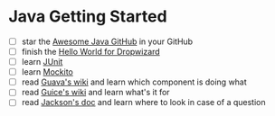 # Java Getting Started

- [ ] star the [Awesome Java GitHub](https://github.com/akullpp/awesome-java) in your GitHub
- [ ] finish the [Hello World for Dropwizard](http://www.dropwizard.io/1.0.2/docs/getting-started.html)
- [ ] learn [JUnit](https://github.com/junit-team/junit4/wiki/Getting-started)
- [ ] learn [Mockito](https://github.com/mockito/mockito/wiki)
- [ ] read [Guava's wiki](https://github.com/google/guava/wiki) and learn which component is doing what
- [ ] read [Guice's wiki](https://github.com/google/guice/wiki) and learn what's it for
- [ ] read [Jackson's doc](https://github.com/FasterXML/jackson-docs) and learn where to look in case of a question
